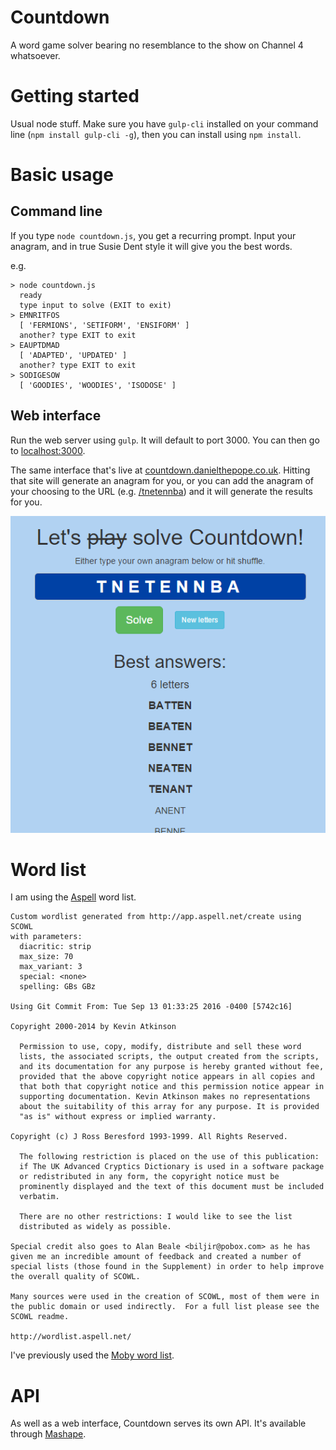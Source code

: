 # Countdown
A word game solver bearing no resemblance to the show on Channel 4 whatsoever.

# Getting started
Usual node stuff. Make sure you have `gulp-cli` installed on your command line (`npm install gulp-cli -g`), then you can install using `npm install`.

# Basic usage
## Command line
If you type `node countdown.js`, you get a recurring prompt. Input your anagram, and in true Susie Dent style it will give you the best words.

e.g.
```
> node countdown.js
  ready
  type input to solve (EXIT to exit)
> EMNRITFOS
  [ 'FERMIONS', 'SETIFORM', 'ENSIFORM' ]
  another? type EXIT to exit
> EAUPTDMAD
  [ 'ADAPTED', 'UPDATED' ]
  another? type EXIT to exit
> SODIGESOW
  [ 'GOODIES', 'WOODIES', 'ISODOSE' ]
```

## Web interface
Run the web server using `gulp`. It will default to port 3000. You can then go to [localhost:3000](http://localhost:3000).

The same interface that's live at [countdown.danielthepope.co.uk](http://countdown.danielthepope.co.uk). Hitting that site will generate an anagram for you, or you can add the anagram of your choosing to the URL (e.g. [/tnetennba](http://countdown.danielthepope.co.uk/tnetennba)) and it will generate the results for you.

![tnetennba](resources/readme/tnetennba.png)

# Word list
I am using the [Aspell](http://wordlist.aspell.net/dicts/) word list.
```
Custom wordlist generated from http://app.aspell.net/create using SCOWL
with parameters:
  diacritic: strip
  max_size: 70
  max_variant: 3
  special: <none>
  spelling: GBs GBz

Using Git Commit From: Tue Sep 13 01:33:25 2016 -0400 [5742c16]

Copyright 2000-2014 by Kevin Atkinson

  Permission to use, copy, modify, distribute and sell these word
  lists, the associated scripts, the output created from the scripts,
  and its documentation for any purpose is hereby granted without fee,
  provided that the above copyright notice appears in all copies and
  that both that copyright notice and this permission notice appear in
  supporting documentation. Kevin Atkinson makes no representations
  about the suitability of this array for any purpose. It is provided
  "as is" without express or implied warranty.

Copyright (c) J Ross Beresford 1993-1999. All Rights Reserved.

  The following restriction is placed on the use of this publication:
  if The UK Advanced Cryptics Dictionary is used in a software package
  or redistributed in any form, the copyright notice must be
  prominently displayed and the text of this document must be included
  verbatim.

  There are no other restrictions: I would like to see the list
  distributed as widely as possible.

Special credit also goes to Alan Beale <biljir@pobox.com> as he has
given me an incredible amount of feedback and created a number of
special lists (those found in the Supplement) in order to help improve
the overall quality of SCOWL.

Many sources were used in the creation of SCOWL, most of them were in
the public domain or used indirectly.  For a full list please see the
SCOWL readme.

http://wordlist.aspell.net/
```

I've previously used the [Moby word list](http://icon.shef.ac.uk/Moby/mwords.html).

# API
As well as a web interface, Countdown serves its own API. It's available through [Mashape](https://market.mashape.com/danielthepope/countdown).
